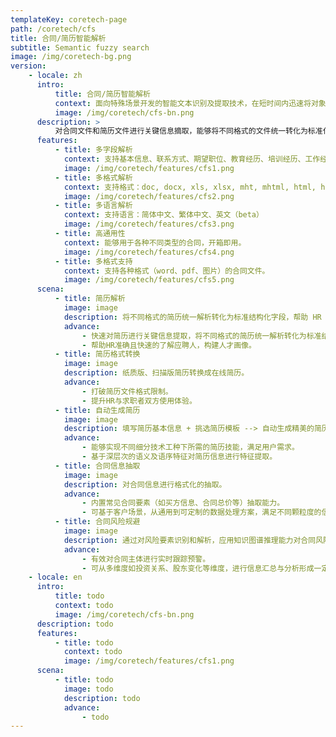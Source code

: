 ```yaml
---
templateKey: coretech-page
path: /coretech/cfs
title: 合同/简历智能解析
subtitle: Semantic fuzzy search
image: /img/coretech-bg.png
version:
    - locale: zh
      intro:
          title: 合同/简历智能解析
          context: 面向特殊场景开发的智能文本识别及提取技术，在短时间内迅速将对象处理为计算机可识别的结构化数据。
          image: /img/coretech/cfs-bn.png
      description: >
          对合同文件和简历文件进行关键信息摘取，能够将不同格式的文件统一转化为标准化的结构化数据，以便进行后续处理，协助客户实现全自动化的文本智能解析。
      features:
          - title: 多字段解析
            context: 支持基本信息、联系方式、期望职位、教育经历、培训经历、工作经历、 项目经历、技能、语言能力、证书、自我评价等 147 项字段解析。
            image: /img/coretech/features/cfs1.png
          - title: 多格式解析
            context: 支持格式：doc, docx, xls, xlsx, mht, mhtml, html, htm, txt, pdf, rtf, eml, wps, xml, dotx, msg。
            image: /img/coretech/features/cfs2.png
          - title: 多语言解析
            context: 支持语言：简体中文、繁体中文、英文（beta）
            image: /img/coretech/features/cfs3.png
          - title: 高通用性
            context: 能够用于各种不同类型的合同，开箱即用。
            image: /img/coretech/features/cfs4.png
          - title: 多格式支持
            context: 支持各种格式（word、pdf、图片）的合同文件。
            image: /img/coretech/features/cfs5.png
      scena:
          - title: 简历解析
            image: image
            description: 将不同格式的简历统一解析转化为标准结构化字段，帮助 HR 准确且快速的 了解应聘人，构建人才画像。
            advance:
                - 快速对简历进行关键信息提取，将不同格式的简历统一解析转化为标准结构化字段。
                - 帮助HR准确且快速的了解应聘人，构建人才画像。
          - title: 简历格式转换
            image: image
            description: 纸质版、扫描版简历转换成在线简历。
            advance:
                - 打破简历文件格式限制。
                - 提升HR与求职者双方使用体验。
          - title: 自动生成简历
            image: image
            description: 填写简历基本信息 + 挑选简历模板 --> 自动生成精美的简历（不用再去下载简历模板，然后再修改模板填写个人信息）。
            advance:
                - 能够实现不同细分技术工种下所需的简历技能，满足用户需求。
                - 基于深层次的语义及语序特征对简历信息进行特征提取。
          - title: 合同信息抽取
            image: image
            description: 对合同信息进行格式化的抽取。
            advance:
                - 内置常见合同要素（如买方信息、合同总价等）抽取能力。
                - 可基于客户场景，从通用到可定制的数据处理方案，满足不同颗粒度的信息抽取需求。
          - title: 合同风险规避
            image: image
            description: 通过对风险要素识别和解析，应用知识图谱推理能力对合同风险点进行归纳、判断和计算；可识别事实倾向型风险点和数值计算型风险点等，例如交付地点约定不明、合同总价款不一致、重要条款缺失等风险点。
            advance:
                - 有效对合同主体进行实时跟踪预警。
                - 可从多维度如投资关系、股东变化等维度，进行信息汇总与分析形成一定预警机制。
    - locale: en
      intro:
          title: todo
          context: todo
          image: /img/coretech/cfs-bn.png
      description: todo
      features:
          - title: todo
            context: todo
            image: /img/coretech/features/cfs1.png
      scena:
          - title: todo
            image: todo
            description: todo
            advance:
                - todo
---
```


